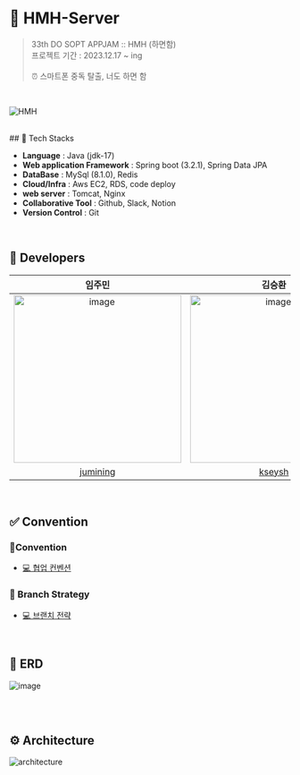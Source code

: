 # 📱 HMH-Server
> 33th DO SOPT APPJAM :: HMH (하면함) <br>
> 프로젝트 기간 : 2023.12.17 ~ ing<br>
> <br>
⏰ 스마트폰 중독 탈출, 너도 하면 함
<br>

![HMH](https://github.com/Team-HMH/HMH-Server/assets/69035864/b0c5045e-44a7-4616-b267-316120043558)

 <br>
## 📌 Tech Stacks


- **Language** : Java (jdk-17)
- **Web application Framework** : Spring boot (3.2.1), Spring Data JPA
- **DataBase** : MySql (8.1.0), Redis
- **Cloud/Infra** : Aws EC2, RDS, code deploy
- **web server** : Tomcat, Nginx
- **Collaborative Tool** : Github, Slack, Notion
- **Version Control** : Git

<br/>

## 🖤 Developers

| 임주민                                                | 김승환                                                       |
| :-----------------------------------------------------: | :------------------------------------------------------------: |
| <img width="300" alt="image" src="https://github.com/Team-HMH/HMH-Server/assets/76610340/ea57f67f-adcb-4abc-a198-7b962e61a6bc"> | <img width="300" alt="image" src="https://github.com/SOPT-33-iOS-Team-1/SOPKATHON_33-Server/assets/86935274/b1308faa-06cb-4818-878e-aeb8e17ac14c"> |
| [jumining](https://github.com/jumining)                      | [kseysh](https://github.com/kseysh)                                  |

<br/>

## ✅ Convention



### 🚀Convention

- [💻 협업 컨벤션](https://hmhteam.notion.site/6fa22000670d4cf783559f7808c01d1a?pvs=4) <br>

### 🚀 Branch Strategy

- [💻 브랜치 전략](https://hmhteam.notion.site/9d8065b238c543b890ceeb9912966dd0?pvs=4)

<br/>

## 💾 ERD

![image](https://github.com/Team-HMH/HMH-Server/assets/69035864/f4b95b3d-6507-4d33-be41-8a4847bc076f)

 <br>

 <br>

## ⚙️ Architecture

![architecture](https://github.com/Team-HMH/HMH-Server/assets/69035864/e0eefac1-d8be-4a08-a3de-6e9786557042)


<br>

